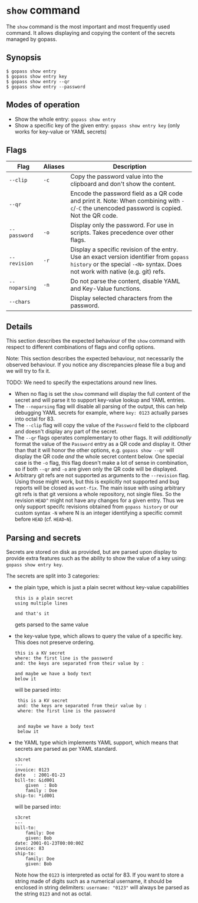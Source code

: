 # `show` command

The `show` command is the most important and most frequently used command.
It allows displaying and copying the content of the secrets managed by gopass.

## Synopsis

```
$ gopass show entry
$ gopass show entry key
$ gopass show entry --qr
$ gopass show entry --password
```

## Modes of operation

* Show the whole entry: `gopass show entry`
* Show a specific key of the given entry: `gopass show entry key` (only works for key-value or YAML secrets)

## Flags

Flag | Aliases | Description
---- | ------- | -----------
`--clip` | `-c` | Copy the password value into the clipboard and don't show the content.
`--qr` | | Encode the password field as a QR code and print it. Note: When combining with `-c`/`-C` the unencoded password is copied. Not the QR code.
`--password` | `-o` | Display only the password. For use in scripts. Takes precedence over other flags.
`--revision` | `-r` | Display a specific revision of the entry. Use an exact version identifier from `gopass history` or the special `-<N>` syntax. Does not work with native (e.g. git) refs.
`--noparsing` | `-n` | Do not parse the content, disable YAML and Key-Value functions.
`--chars` | | Display selected characters from the password.

## Details

This section describes the expected behaviour of the `show` command with respect to different combinations of flags and
config options.

Note: This section describes the expected behaviour, not necessarily the observed behaviour.
If you notice any discrepancies please file a bug and we will try to fix it.

TODO: We need to specify the expectations around new lines.

* When no flag is set the `show` command will display the full content of the secret and will parse it to support key-value lookup and YAML entries.
* The `--noparsing` flag will disable all parsing of the output, this can help debugging YAML secrets for example, where `key: 0123` actually parses into octal for 83. 
* The `--clip` flag will copy the value of the `Password` field to the clipboard and doesn't display any part of the secret.
* The `--qr` flags operates complementary to other flags. It will *additionally* format the value of the `Password` entry as a QR code and display it. Other than that it will honor the other options, e.g. `gopass show --qr` will display the QR code *and* the whole secret content below. One special case is the `-o` flag, this flag doesn't make a lot of sense in combination, so if both `--qr` and `-o` are given only the QR code will be displayed.
* Arbitrary git refs are not supported as arguments to the `--revision` flag. Using those might work, but this is explicitly not supported and bug reports will be closed as `wont-fix`. The main issue with using arbitrary git refs is that git versions a whole repository, not single files. So the revision `HEAD^` might not have any changes for a given entry. Thus we only support specifc revisions obtained from `gopass history` or our custom syntax `-N` where N is an integer identifying a specific commit before `HEAD` (cf. `HEAD~N`).

## Parsing and secrets

Secrets are stored on disk as provided, but are parsed upon display to provide extra features such as the ability 
to show the value of a key using:  `gopass show entry key`.

The secrets are split into 3 categories:
 - the plain type, which is just a plain secret without key-value capabilities 
    ```
    this is a plain secret
    using multiple lines
    
    and that's it
    ```
    gets parsed to the same value


 - the key-value type, which allows to query the value of a specific key. This does not preserve ordering.
    ```
    this is a KV secret
    where: the first line is the password
    and: the keys are separated from their value by :
    
    and maybe we have a body text
    below it
    ```
    will be parsed into:
   ```
    this is a KV secret
    and: the keys are separated from their value by :
    where: the first line is the password
    
    
    and maybe we have a body text
    below it
    ```


 - the YAML type which implements YAML support, which means that secrets are parsed as per YAML standard.
    ```
    s3cret
    ---
    invoice: 0123
    date   : 2001-01-23
    bill-to: &id001
        given  : Bob
        family : Doe
    ship-to: *id001
    ```
   will be parsed into:
    ```
    s3cret
    ---
    bill-to:
        family: Doe
        given: Bob
    date: 2001-01-23T00:00:00Z
    invoice: 83
    ship-to:
        family: Doe
        given: Bob
    ```
   Note how the `0123` is interpreted as octal for 83. If you want to store a string made of digits such as a numerical
   username, it should be enclosed in string delimiters: `username: "0123"` will always be parsed as the string `0123`
   and not as octal.
